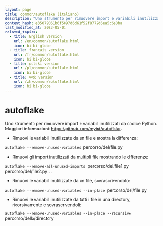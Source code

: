 ```yaml
---
layout: page
title: common/autoflake (italiano)
description: "Uno strumento per rimuovere import e variabili inutilizzati da codice Python."
content_hash: e35079061b6f5097d6d61f52f8772d6ea5c6e8ba
last_modified_at: 2023-05-01
related_topics:
  - title: English version
    url: /en/common/autoflake.html
    icon: bi bi-globe
  - title: français version
    url: /fr/common/autoflake.html
    icon: bi bi-globe
  - title: polski version
    url: /pl/common/autoflake.html
    icon: bi bi-globe
  - title: 中文 version
    url: /zh/common/autoflake.html
    icon: bi bi-globe
---
```

# autoflake

Uno strumento per rimuovere import e variabili inutilizzati da codice Python.
Maggiori informazioni: <https://github.com/myint/autoflake>.

- Rimuovi le variabili inutilizzate da un file e mostra la differenza:

`autoflake --remove-unused-variables `<span class="tldr-var badge badge-pill bg-dark-lm bg-white-dm text-white-lm text-dark-dm font-weight-bold">percorso/del/file.py</span>

- Rimuovi gli import inutilizzati da multipli file mostrando le differenze:

`autoflake --remove-all-unused-imports `<span class="tldr-var badge badge-pill bg-dark-lm bg-white-dm text-white-lm text-dark-dm font-weight-bold">percorso/del/file1.py percorso/del/file2.py ...</span>

- Rimuovi le variabili inutilizzate da un file, sovrascrivendolo:

`autoflake --remove-unused-variables --in-place `<span class="tldr-var badge badge-pill bg-dark-lm bg-white-dm text-white-lm text-dark-dm font-weight-bold">percorso/del/file.py</span>

- Rimuovi le variabili inutilizzate da tutti i file in una directory, ricorsivamente e sovrascrivendoli:

`autoflake --remove-unused-variables --in-place --recursive `<span class="tldr-var badge badge-pill bg-dark-lm bg-white-dm text-white-lm text-dark-dm font-weight-bold">percorso/della/directory</span>
